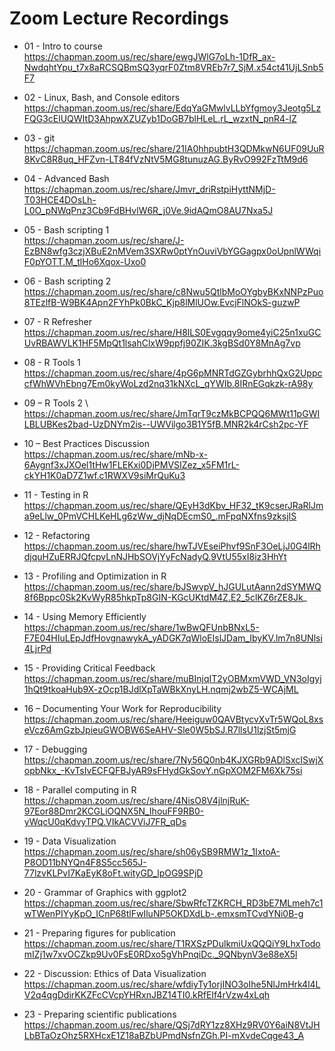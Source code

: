 # Zoom Lecture Recordings

* 01 - Intro to course \
https://chapman.zoom.us/rec/share/ewgJWlG7oLh-1DfR_ax-NwdqhtYpu_t7x8aRCSQBmSQ3yqrF0Ztm8VREb7r7_SjM.x54ct41UjLSnb5F7

* 02 - Linux, Bash, and Console editors \
https://chapman.zoom.us/rec/share/EdqYaGMwlvLLbYfgmoy3Jeotg5LzFQG3cElUQWItD3AhpwXZUZyb1DoGB7blHLeL.rL_wzxtN_pnR4-lZ

* 03 - git \
https://chapman.zoom.us/rec/share/21IA0hhpubtH3QDMkwN6UF09UuR8KvC8R8uq_HFZvn-LT84fVzNtV5MG8tunuzAG.ByRvO992FzTtM9d6

* 04 - Advanced Bash \
https://chapman.zoom.us/rec/share/Jmvr_driRstpiHyttNMjD-T03HCE4DOsLh-L0O_pNWqPnz3Cb9FdBHvlW6R_j0Ve.9idAQmO8AU7Nxa5J

* 05 - Bash scripting 1\
https://chapman.zoom.us/rec/share/J-EzBN8wfg3czjXBuE2nMVem3SXRw0ptYnOuviVbYGGagpx0oUpnlWWqiF0pYOTT.M_tlHo6Xqox-Uxo0

* 06 - Bash scripting 2\
https://chapman.zoom.us/rec/share/c8Nwu5QtlbMoOYgbyBKxNNPzPuo8TEzlfB-W9BK4Apn2FYhPk0BkC_Kjp8lMlUOw.EvcjFlNOkS-guzwP

* 07 - R Refresher \
https://chapman.zoom.us/rec/share/H8lLS0Evgqqy9ome4yiC25n1xuGCUvRBAWVLK1HF5MpQt1lsahClxW9ppfj90ZIK.3kgBSd0Y8MnAg7vp

* 08 - R Tools 1 \
https://chapman.zoom.us/rec/share/4pG6pMNRTdGZGybrhhQxG2UppccfWhWVhEbng7Em0kyWoLzd2nq31kNXcL_qYWIb.8IRnEGqkzk-rA98y

* 09 – R Tools 2 \ 
https://chapman.zoom.us/rec/share/JmTqrT9czMkBCPQQ6MWt11pGWILBLUBKes2bad-UzDNYm2is--UWVilgo3B1Y5fB.MNR2k4rCsh2pc-YF 

* 10 – Best Practices Discussion \
https://chapman.zoom.us/rec/share/mNb-x-6Aygnf3xJXOel1tHw1FLEKxi0DjPMVSIZez_x5FM1rL-ckYH1K0aD7Z1wf.c1RWXV9siMrQuKu3 

* 11 - Testing in R \
https://chapman.zoom.us/rec/share/QEyH3dKbv_HF32_tK9cserJRaRlJma9eLlw_0PmVCHLKeHLg6zWw_djNqDEcmS0_.mFpqNXfns9zksjIS 

* 12 - Refactoring \
https://chapman.zoom.us/rec/share/hwTJVEseiPhvf9SnF3OeLjJ0G4lRhdjquHZuERRJQfcpvLnNJHbSOVjYyFcNadyQ.9VtU55xI8iz3HhYt 

* 13 - Profiling and Optimization in R \
https://chapman.zoom.us/rec/share/bJSwvpV_hJGULutAann2dSYMWQ8f6Bppc0Sk2KvWyR85hkpTp8GIN-KGcUKtdM4Z.E2_5clKZ6rZE8Jk_ 

* 14 - Using Memory Efficiently \
https://chapman.zoom.us/rec/share/1wBwQFUnbBNxL5-F7E04HIuLEpJdfHovgnawykA_yADGK7qWloEIslJDam_IbyKV.lm7n8UNlsi4LjrPd 

* 15 - Providing Critical Feedback \
https://chapman.zoom.us/rec/share/muBInjqIT2yOBMxmVWD_VN3oIgyj1hQt9tkoaHub9X-zOcp1BJdlXpTaWBkXnyLH.nqmj2wbZ5-WCAjML 

* 16 – Documenting Your Work for Reproducibility \
https://chapman.zoom.us/rec/share/Heeiguw0QAVBtycvXvTr5WQoL8xseVcz6AmGzbJpieuGWOBW6SeAHV-Sle0W5bSJ.R7llsU1lzjSt5mjG 

* 17 - Debugging \
https://chapman.zoom.us/rec/share/7Ny56Q0nb4KJXGRb9ADlSxcISwjXopbNkx_-KvTsIvECFQFBJyAR9sFHydGkSovY.nGpXOM2FM6Xk75si 

* 18 - Parallel computing in R \
https://chapman.zoom.us/rec/share/4NisO8V4jlnjRuK-97Eor88Dmr2KCGLiOQNX5N_IhouFF9RB0-yWqcU0qKdvyTPQ.VIkACVViJ7FR_qDs 

* 19 - Data Visualization \
https://chapman.zoom.us/rec/share/sh06ySB9RMW1z_1IxtoA-P8OD11bNYQn4F8S5cc565J-77lzvKLPvI7KaEyK8oFt.wityGD_lpOG9SPjD 

* 20 - Grammar of Graphics with ggplot2 \
https://chapman.zoom.us/rec/share/SbwRfcTZKRCH_RD3bE7MLmeh7c1wTWenPIYyKpO_ICnP68tlFwIluNP5OKDXdLb-.emxsmTCvdYNi0B-g 

* 21 - Preparing figures for publication \
https://chapman.zoom.us/rec/share/T1RXSzPDulkmiUxQQQiY9LhxTodomIZj1w7xvOCZkp9Uv0FsE0RDxo5gVhPnqiDc._9QNbynV3e88eX5l 

* 22 - Discussion: Ethics of Data Visualization \
https://chapman.zoom.us/rec/share/wfdiyTy1orjINO3oIhe5NlJmHrk4l4LV2q4qgDdirKKZFcCVcpYHRxnJBZ14TI0.kRfEIf4rVzw4xLqh

* 23 - Preparing scientific publications \
https://chapman.zoom.us/rec/share/QSj7dRY1zz8XHz9RV0Y6aiN8VtJHLbBTaOzOhz5RXHcxE1Z18aBZbUPmdNsfnZGh.PI-mXvdeCqge43_A 
